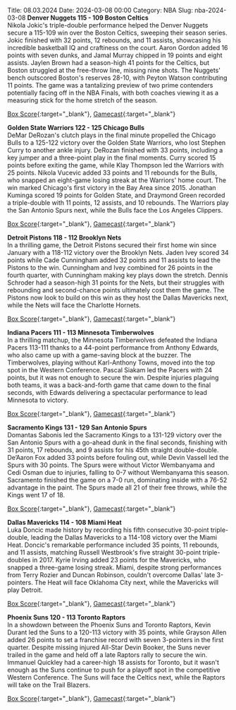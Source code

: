 Title: 08.03.2024
Date: 2024-03-08 00:00
Category: NBA 
Slug: nba-2024-03-08 
**Denver Nuggets 115 - 109 Boston Celtics**  
Nikola Jokic's triple-double performance helped the Denver Nuggets secure a 115-109 win over the Boston Celtics, sweeping their season series. Jokic finished with 32 points, 12 rebounds, and 11 assists, showcasing his incredible basketball IQ and craftiness on the court. Aaron Gordon added 16 points with seven dunks, and Jamal Murray chipped in 19 points and eight assists. Jaylen Brown had a season-high 41 points for the Celtics, but Boston struggled at the free-throw line, missing nine shots. The Nuggets' bench outscored Boston's reserves 28-10, with Peyton Watson contributing 11 points. The game was a tantalizing preview of two prime contenders potentially facing off in the NBA Finals, with both coaches viewing it as a measuring stick for the home stretch of the season. 

[Box Score](https://www.nba.com/game/bos-vs-den-0022300906/box-score){:target="_blank"}, [Gamecast](https://www.nba.com/game/bos-vs-den-0022300906){:target="_blank"}<br>

**Golden State Warriors 122 - 125 Chicago Bulls**  
DeMar DeRozan's clutch plays in the final minute propelled the Chicago Bulls to a 125-122 victory over the Golden State Warriors, who lost Stephen Curry to another ankle injury. DeRozan finished with 33 points, including a key jumper and a three-point play in the final moments. Curry scored 15 points before exiting the game, while Klay Thompson led the Warriors with 25 points. Nikola Vucevic added 33 points and 11 rebounds for the Bulls, who snapped an eight-game losing streak at the Warriors' home court. The win marked Chicago's first victory in the Bay Area since 2015. Jonathan Kuminga scored 19 points for Golden State, and Draymond Green recorded a triple-double with 11 points, 12 assists, and 10 rebounds. The Warriors play the San Antonio Spurs next, while the Bulls face the Los Angeles Clippers. 

[Box Score](https://www.nba.com/game/chi-vs-gsw-0022300907/box-score){:target="_blank"}, [Gamecast](https://www.nba.com/game/chi-vs-gsw-0022300907){:target="_blank"}<br>

**Detroit Pistons 118 - 112 Brooklyn Nets**  
In a thrilling game, the Detroit Pistons secured their first home win since January with a 118-112 victory over the Brooklyn Nets. Jaden Ivey scored 34 points while Cade Cunningham added 32 points and 11 assists to lead the Pistons to the win. Cunningham and Ivey combined for 26 points in the fourth quarter, with Cunningham making key plays down the stretch. Dennis Schroder had a season-high 31 points for the Nets, but their struggles with rebounding and second-chance points ultimately cost them the game. The Pistons now look to build on this win as they host the Dallas Mavericks next, while the Nets will face the Charlotte Hornets. 

[Box Score](https://www.nba.com/game/bkn-vs-det-0022300902/box-score){:target="_blank"}, [Gamecast](https://www.nba.com/game/bkn-vs-det-0022300902){:target="_blank"}<br>

**Indiana Pacers 111 - 113 Minnesota Timberwolves**  
In a thrilling matchup, the Minnesota Timberwolves defeated the Indiana Pacers 113-111 thanks to a 44-point performance from Anthony Edwards, who also came up with a game-saving block at the buzzer. The Timberwolves, playing without Karl-Anthony Towns, moved into the top spot in the Western Conference. Pascal Siakam led the Pacers with 24 points, but it was not enough to secure the win. Despite injuries plaguing both teams, it was a back-and-forth game that came down to the final seconds, with Edwards delivering a spectacular performance to lead Minnesota to victory. 

[Box Score](https://www.nba.com/game/min-vs-ind-0022300903/box-score){:target="_blank"}, [Gamecast](https://www.nba.com/game/min-vs-ind-0022300903){:target="_blank"}<br>

**Sacramento Kings 131 - 129 San Antonio Spurs**  
Domantas Sabonis led the Sacramento Kings to a 131-129 victory over the San Antonio Spurs with a go-ahead dunk in the final seconds, finishing with 31 points, 17 rebounds, and 9 assists for his 45th straight double-double. De’Aaron Fox added 33 points before fouling out, while Devin Vassell led the Spurs with 30 points. The Spurs were without Victor Wembanyama and Cedi Osman due to injuries, falling to 0-7 without Wembanyama this season. Sacramento finished the game on a 7-0 run, dominating inside with a 76-52 advantage in the paint. The Spurs made all 21 of their free throws, while the Kings went 17 of 18. 

[Box Score](https://www.nba.com/game/sas-vs-sac-0022300908/box-score){:target="_blank"}, [Gamecast](https://www.nba.com/game/sas-vs-sac-0022300908){:target="_blank"}<br>

**Dallas Mavericks 114 - 108 Miami Heat**  
Luka Doncic made history by recording his fifth consecutive 30-point triple-double, leading the Dallas Mavericks to a 114-108 victory over the Miami Heat. Doncic's remarkable performance included 35 points, 11 rebounds, and 11 assists, matching Russell Westbrook's five straight 30-point triple-doubles in 2017. Kyrie Irving added 23 points for the Mavericks, who snapped a three-game losing streak. Miami, despite strong performances from Terry Rozier and Duncan Robinson, couldn't overcome Dallas' late 3-pointers. The Heat will face Oklahoma City next, while the Mavericks will play Detroit. 

[Box Score](https://www.nba.com/game/mia-vs-dal-0022300904/box-score){:target="_blank"}, [Gamecast](https://www.nba.com/game/mia-vs-dal-0022300904){:target="_blank"}<br>

**Phoenix Suns 120 - 113 Toronto Raptors**  
In a showdown between the Phoenix Suns and Toronto Raptors, Kevin Durant led the Suns to a 120-113 victory with 35 points, while Grayson Allen added 26 points to set a franchise record with seven 3-pointers in the first quarter. Despite missing injured All-Star Devin Booker, the Suns never trailed in the game and held off a late Raptors rally to secure the win. Immanuel Quickley had a career-high 18 assists for Toronto, but it wasn't enough as the Suns continue to push for a playoff spot in the competitive Western Conference. The Suns will face the Celtics next, while the Raptors will take on the Trail Blazers. 

[Box Score](https://www.nba.com/game/tor-vs-phx-0022300905/box-score){:target="_blank"}, [Gamecast](https://www.nba.com/game/tor-vs-phx-0022300905){:target="_blank"}<br>

